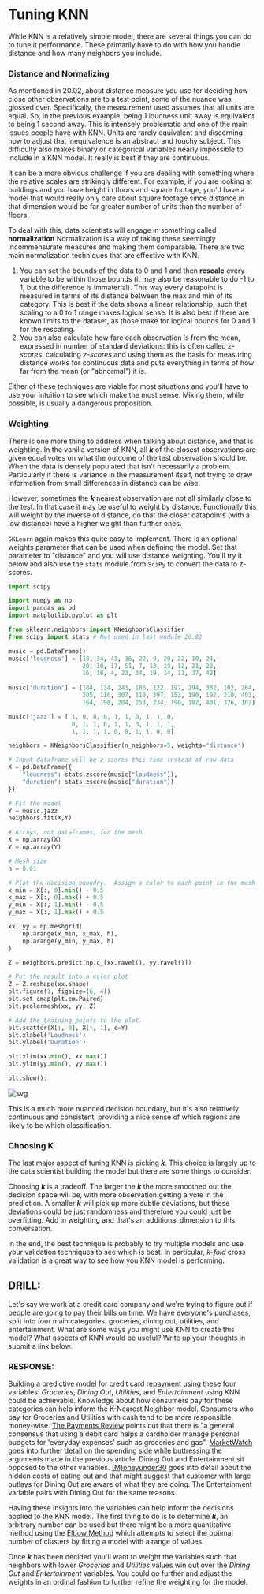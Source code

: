 # Tuning KNN

While KNN is a relatively simple model, there are several things you can do to tune it performance.  These primarily have to do with how you handle distance and how many neighbors you include.

### Distance and Normalizing

As mentioned in 20.02, about distance measure you use for deciding how close other observations are to a test point, some of the nuance was glossed over.  Specifically, the measurement used assumes that all units are equal.  So, in the previous example, being 1 loudness unit away is equivalent to being 1 second away.  This is intensely problematic and one of the main issues people have with KNN.  Units are rarely equivalent and discerning how to adjust that inequivalence is an abstract and touchy subject.  This difficulty also makes binary or categorical variables nearly impossible to include in a KNN model.  It really is best if they are continuous.

It can be a more obvious challenge if you are dealing with something where the relative scales are strikingly different.  For example, if you are looking at buildings and you have height in floors and square footage, you'd have a model that would really only care about square footage since distance in that dimension would be far greater number of units than the number of floors.  

To deal with this, data scientists will engage in something called **normalization** Normalization is a way of taking these seemingly incommensurate measures and making them comparable.  There are two main normalization techniques that are effective with KNN.
1. You can set the bounds of the data to 0 and 1 and then **rescale** every variable to be within those bounds (it may also be reasonable to do -1 to 1, but the difference is immaterial).  This way every datapoint is measured in terms of its distance between the max and min of its category.  This is best if the data shows a linear relationship, such that scaling to a 0 to 1 range makes logical sense.  It is also best if there are known limits to the dataset, as those make for logical bounds for 0 and 1 for the rescaling.
2. You can also calculate how fare each observation is from the mean, expressed in number of standard deviations: this is often called _z-scores_.  calculating _z-scores_ and using them as the basis for measuring distance works for continuous data and puts everything in terms of how far from the mean (or "abnormal") it is.

Either of these techniques are viable for most situations and you'll have to use your intuition to see which make the most sense.  Mixing them, while possible, is usually a dangerous proposition.

### Weighting

There is one more thing to address when talking about distance, and that is weighting.  In the vanilla version of KNN, all **_k_** of the closest observations are given equal votes on what the outcome of the test observation should be.  When the data is densely populated that isn't necessarily a problem.  Particularly if there is variance in the measurement itself, not trying to draw information from small differences in distance can be wise.   

However, sometimes the **_k_** nearest observation are not all similarly close to the test.  In that case it may be useful to weight by distance.  Functionally this will weight by the inverse of distance, do that the closer datapoints (with a low distance) have a higher weight than further ones.  

`SKLearn` again makes this quite easy to implement.  There is an optional weights parameter that can be used when defining the model.  Set that parameter to "distance" and you will use distance weighting.  You'll try it below and also use the `stats` module from `SciPy` to convert the data to z-scores.



```python
import scipy

import numpy as np 
import pandas as pd 
import matplotlib.pyplot as plt

from sklearn.neighbors import KNeighborsClassifier
from scipy import stats # Not used in last module 20.02

music = pd.DataFrame()
music['loudness'] = [18, 34, 43, 36, 22, 9, 29, 22, 10, 24, 
                     20, 10, 17, 51, 7, 13, 19, 12, 21, 22,
                     16, 18, 4, 23, 34, 19, 14, 11, 37, 42]
                     
music['duration'] = [184, 134, 243, 186, 122, 197, 294, 382, 102, 264, 
                     205, 110, 307, 110, 397, 153, 190, 192, 210, 403,
                     164, 198, 204, 253, 234, 190, 182, 401, 376, 102]

music['jazz'] = [ 1, 0, 0, 0, 1, 1, 0, 1, 1, 0,
                  0, 1, 1, 0, 1, 1, 0, 1, 1, 1,
                  1, 1, 1, 1, 0, 0, 1, 1, 0, 0]
```


```python
neighbors = KNeighborsClassifier(n_neighbors=5, weights="distance")

# Input dataframe will be z-scores this time instead of raw data
X = pd.DataFrame({
    "loudness": stats.zscore(music["loudness"]),
    "duration": stats.zscore(music["duration"])
})

# Fit the model
Y = music.jazz
neighbors.fit(X,Y)

# Arrays, not dataframes, for the mesh
X = np.array(X)
Y = np.array(Y)

# Mesh size
h = 0.01

# Plot the decision boundry.  Assign a color to each point in the mesh
x_min = X[:, 0].min() - 0.5
x_max = X[:, 0].max() + 0.5 
y_min = X[:, 1].min() - 0.5
y_max = X[:, 1].max() + 0.5

xx, yy = np.meshgrid(
    np.arange(x_min, x_max, h), 
    np.arange(y_min, y_max, h)
)

Z = neighbors.predict(np.c_[xx.ravel(), yy.ravel()])

# Put the result into a color plot
Z = Z.reshape(xx.shape)
plt.figure(1, figsize=(6, 4))
plt.set_cmap(plt.cm.Paired)
plt.pcolormesh(xx, yy, Z)

# Add the training points to the plot.
plt.scatter(X[:, 0], X[:, 1], c=Y)
plt.xlabel('Loudness')
plt.ylabel('Duration')

plt.xlim(xx.min(), xx.max())
plt.ylim(yy.min(), yy.max())

plt.show();

```


![svg](output_2_0.svg)


This is a much more nuanced decision boundary, but it's also relatively continuous and consistent, providing a nice sense of which regions are likely to be which classification.

### Choosing K 

The last major aspect of tuning KNN is picking **_k_**.  This choice is largely up to the data scientist building the model but there are some things to consider.

Choosing **_k_** is a tradeoff.  The larger the **_k_** the more smoothed out the decision space will be, with more observation getting a vote in the prediction.  A smaller **_k_** will pick up more subtle deviations, but these deviations could be just randomness and therefore you could just be overfitting.  Add in weighting and that's an additional dimension to this conversation.

In the end, the best technique is probably to try multiple models and use your validation techniques to see which is best.  In particular, _k-fold_ cross validation is a great way to see how you KNN model is performing.

## DRILL:

Let's say we work at a credit card company and we're trying to figure out if people are going to pay their bills on time. We have everyone's purchases, split into four main categories: groceries, dining out, utilities, and entertainment. What are some ways you might use KNN to create this model? What aspects of KNN would be useful? Write up your thoughts in submit a link below.

### RESPONSE:

Building a predictive model for credit card repayment using these four variables: _Groceries_, _Dining Out_, _Utilities_, and _Entertainment_ using KNN could be achievable.  Knowledge about how consumers pay for these categories can help inform the K-Nearest Neighbor model.  Consumers who pay for Groceries and Utilities with cash tend to be more responsible, money-wise.   [The Payments Review](http://www.thepaymentsreview.com/why-shoppers-use-debit-cards-at-the-market) points out that there is "a general consensus that using a debit card helps a cardholder manage personal budgets for 'everyday expenses' such as groceries and gas".  [MarketWatch](https://www.marketwatch.com/story/this-is-why-americans-are-broke-and-fat-2017-12-05-10881649) goes into further detail on the spending side while buttressing the arguments made in the previous article.  Dining Out and Entertainment sit opposed to the other variables.  [(M)oneyunder30](https://www.moneyunder30.com/the-true-cost-of-eating-in-restaurants-and-how-to-save) goes into detail about the hidden costs of eating out and that might suggest that customer with large outlays for Dining Out are aware of what they are doing.  The Entertainment variable pairs with Dining Out for the same reasons.  

Having these insights into the variables can help inform the decisions applied to the KNN model.   The first thing to do is to determine **_k_**, an arbitrary number can be used but there might be a more quantitative method using the [Elbow Method](https://www.scikit-yb.org/en/latest/api/cluster/elbow.html) which attempts to select the optimal number of clusters by fitting a model with a range of values.

Once **_k_** has been decided you'll want to weight the variables such that neighbors with lower _Groceries_ and _Utilities_ values win out over the _Dining Out_ and _Entertainment_ variables.  You could go further and adjust the weights in an ordinal fashion to further refine the weighting for the model.

